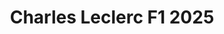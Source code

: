 ---
title: 'Charles Leclerc F1 2025'
category: f1-y-autos
designSlug: f1-2025-leclerc
image: '/products/autos/12-leclerc/principal.jpg'
imageHover: '/products/autos/12-leclerc/oversize.jpg'
prendas: [
   {   
        title: 'Remera',
        slug: 'remera',          
        image: '/products/autos/12-leclerc/normal.jpg',
        price: 'remerasPrecio',
        talles: 'remerasTalles'
    },
    {
        title: 'Remera Oversize',
        slug: 'remera-oversize',
        image: '/products/autos/12-leclerc/oversize.jpg',
        price: 'oversizePrecio',
        talles: 'oversizeTalles'
    },
    {
        title: 'Musculosa M',
        slug: 'musculosa-mujer',
        image: '/products/autos/12-leclerc/musculosa.jpg',
        price: 'musculosaPrecio',
        talles: 'musculosasMujerTalles'
    },
     {
        title: 'Musculosa H',
        slug: 'musculoso',
        image: '/products/autos/12-leclerc/musculoso.jpg',
        price: 'musculosaPrecio',
        talles: 'musculosasHombreTalles'
    },
    {
        title: 'Pupera Oversize',
        slug: 'pupera-oversize',
        image: '/products/autos/12-leclerc/pupera.jpg',
        price: 'remerasPrecio',
        talles: 'oversizePuperasTalles'
    },

    {
         title: 'Buzo',
         slug: 'buzo',
         image: '/products/autos/12-leclerc/buzo.jpg',
         price: buzosPrecio,
        talles: 'BuzosTalles'
     },
]
---
